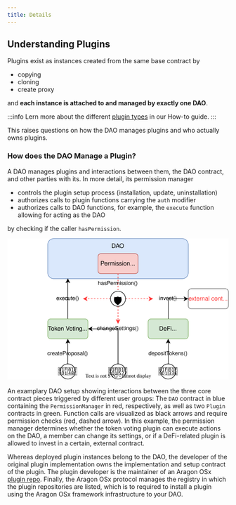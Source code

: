 ```yaml
---
title: Details
---
```


## Understanding Plugins

Plugins exist as instances created from the same base contract by

- copying
- cloning
- create proxy

and **each instance is attached to and managed by exactly one DAO**.

:::info
Lern more about the different [plugin types](../../../02-how-to-guides/02-plugin-development/02-plugin-types.md) in our How-to guide.
:::

This raises questions on how the DAO manages plugins and who actually owns plugins.

### How does the DAO Manage a Plugin?

A DAO manages plugins and interactions between them, the DAO contract, and other parties with its. In more detail, its permission manager

- controls the plugin setup process (installation, update, uninstallation)
- authorizes calls to plugin functions carrying the `auth` modifier
- authorizes calls to DAO functions, for example, the `execute` function allowing for acting as the DAO

by checking if the caller `hasPermission`.

<div class="center-column">

![Schematic depiction of the interaction between the DAO, the PermissionManager, and a Plugin contract.](../dao-plugin.drawio.svg)

<p class="caption"> 
  An examplary DAO setup showing interactions between the three core contract pieces triggered by different user groups: The <code>DAO</code> contract in blue containing the <code>PermissionManager</code> in red, respectively, as well as two <code>Plugin</code> contracts in green. 
  Function calls are visualized as black arrows and require permission checks (red, dashed arrow). In this example, the permission manager determines whether the token voting plugin can execute actions on the DAO, a member can change its settings, or if a DeFi-related plugin is allowed to invest in a certain, external contract.
</p>

</div>

Whereas deployed plugin instances belong to the DAO, the developer of the original plugin implementation owns the implementation and setup contract of the plugin. The plugin developer is the maintainer of an Aragon OSx [plugin repo](../../02-framework/02-plugin-management/01-plugin-repo/index.md). Finally, the Aragon OSx protocol manages the registry in which the plugin repositories are listed, which is to required to install a plugin using the Aragon OSx framework infrastructure to your DAO.
